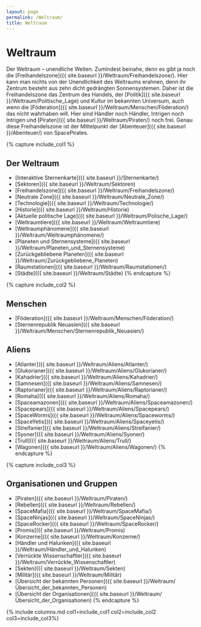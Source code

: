 ```yaml
---
layout: page
permalink: /Weltraum/
title: Weltraum
---
```


# Weltraum

Der Weltraum – unendliche Weiten. Zumindest beinahe, denn es gibt ja noch die [Freihandelszone]({{ site.baseurl }}/Weltraum/Freihandelszone/). Hier kann man nichts von der Unendlichkeit des Weltraums erahnen, denn ihr Zentrum besteht aus zehn dicht gedrängten Sonnensystemen. Daher ist die Freihandelszone das Zentrum des Handels, der [Politik]({{ site.baseurl }}/Weltraum/Politische_Lage) und Kultur im bekannten Universum, auch wenn die [Föderation]({{ site.baseurl }}/Weltraum/Menschen/Föderation/) das nicht wahrhaben will. Hier sind Händler noch Händler, Intrigen noch Intrigen und [Piraten]({{ site.baseurl }}/Weltraum/Piraten/) noch frei. Genau diese Freihandelszone ist der Mittelpunkt der [Abenteuer]({{ site.baseurl }}/Abenteuer/) von SpacePirates.

{% capture include_col1 %}
## Der Weltraum

- [Interaktive Sternenkarte]({{ site.baseurl }}/Sternenkarte/)
- [Sektoren]({{ site.baseurl }}/Weltraum/Sektoren)
- [Freihandelszone]({{ site.baseurl }}/Weltraum/Freihandelszone/)
- [Neutrale Zone]({{ site.baseurl }}/Weltraum/Neutrale_Zone/)
- [Technologie]({{ site.baseurl }}/Weltraum/Technologie/)
- [Historie]({{ site.baseurl }}/Weltraum/Historie)
- [Aktuelle politische Lage]({{ site.baseurl }}/Weltraum/Polische_Lage/)
- [Weltraumtiere]({{ site.baseurl }}/Weltraum/Weltraumtiere)
- [Weltraumphänomene]({{ site.baseurl }}/Weltraum/Weltraumphänomene/)
- [Planeten und Sternensysteme]({{ site.baseurl }}/Weltraum/Planeten_und_Sternensysteme)
- [Zurückgebliebene Planeten]({{ site.baseurl }}/Weltraum/Zurückgebliebene_Planeten)
- [Raumstationen]({{ site.baseurl }}/Weltraum/Raumstationen/)
- [Städte]({{ site.baseurl }}/Weltraum/Städte)
{% endcapture %}

{% capture include_col2 %}
## Menschen

- [Föderation]({{ site.baseurl }}/Weltraum/Menschen/Föderation/)
- [Sternenrepublik Neuasien]({{ site.baseurl }}/Weltraum/Menschen/Sternenrepublik_Neuasien/)

## Aliens

- [Atlanter]({{ site.baseurl }}/Weltraum/Aliens/Atlanter/)
- [Glukorianer]({{ site.baseurl }}/Weltraum/Aliens/Glukorianer/)
- [Kahadrier]({{ site.baseurl }}/Weltraum/Aliens/Kahadrier/)
- [Samnesen]({{ site.baseurl }}/Weltraum/Aliens/Samnesen/)
- [Raptorianer]({{ site.baseurl }}/Weltraum/Aliens/Raptorianer/)
- [Romaha]({{ site.baseurl }}/Weltraum/Aliens/Romaha/)
- [Spaceamazonen]({{ site.baseurl }}/Weltraum/Aliens/Spaceamazonen/)
- [Spacepears]({{ site.baseurl }}/Weltraum/Aliens/Spacepears/)
- [SpaceWorms]({{ site.baseurl }}/Weltraum/Aliens/Spaceworms/)
- [SpaceYetis]({{ site.baseurl }}/Weltraum/Aliens/Spaceyetis/)
- [Streifanier]({{ site.baseurl }}/Weltraum/Aliens/Streifanier/)
- [Syoner]({{ site.baseurl }}/Weltraum/Aliens/Syoner/)
- [Trull]({{ site.baseurl }}/Weltraum/Aliens/Trull/)
- [Wagonen]({{ site.baseurl }}/Weltraum/Aliens/Wagonen/)
{% endcapture %}

{% capture include_col3 %}
## Organisationen und Gruppen

- [Piraten]({{ site.baseurl }}/Weltraum/Piraten/)
- [Rebellen]({{ site.baseurl }}/Weltraum/Rebellen/)
- [SpaceMafia]({{ site.baseurl }}/Weltraum/SpaceMafia/)
- [SpaceNinjas]({{ site.baseurl }}/Weltraum/SpaceNinjas/)
- [SpaceRocker]({{ site.baseurl }}/Weltraum/SpaceRocker/)
- [Promis]({{ site.baseurl }}/Weltraum/Promis)
- [Konzerne]({{ site.baseurl }}/Weltraum/Konzerne/)
- [Händler und Halunken]({{ site.baseurl }}/Weltraum/Händler_und_Halunken)
- [Verrückte Wissenschaftler]({{ site.baseurl }}/Weltraum/Verrückte_Wissenschaftler)
- [Sekten]({{ site.baseurl }}/Weltraum/Sekten)
- [Militär]({{ site.baseurl }}/Weltraum/Militär)
- [Übersicht der bekannten Personen]({{ site.baseurl }}/Weltraum/Übersicht_der_bekannten_Personen)
- [Übersicht der Organisationen]({{ site.baseurl }}/Weltraum/Übersicht_der_Organisationen)
{% endcapture %}

{% include columns.md col1=include_col1 col2=include_col2 col3=include_col3%}
